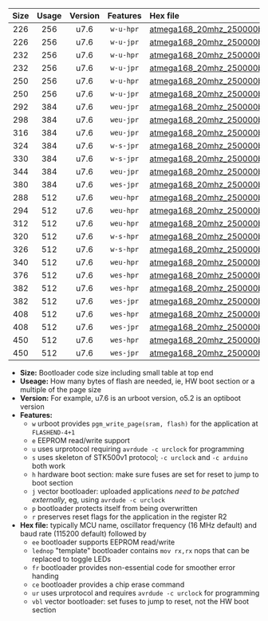 |Size|Usage|Version|Features|Hex file|
|:-:|:-:|:-:|:-:|:--|
|226|256|u7.6|`w-u-hpr`|[atmega168_20mhz_250000bps_ur.hex](https://raw.githubusercontent.com/stefanrueger/urboot/main/bootloaders/atmega168/fcpu_20mhz/250000_bps/atmega168_20mhz_250000bps_ur.hex)|
|226|256|u7.6|`w-u-jpr`|[atmega168_20mhz_250000bps_ur_vbl.hex](https://raw.githubusercontent.com/stefanrueger/urboot/main/bootloaders/atmega168/fcpu_20mhz/250000_bps/atmega168_20mhz_250000bps_ur_vbl.hex)|
|232|256|u7.6|`w-u-hpr`|[atmega168_20mhz_250000bps_lednop_ur.hex](https://raw.githubusercontent.com/stefanrueger/urboot/main/bootloaders/atmega168/fcpu_20mhz/250000_bps/atmega168_20mhz_250000bps_lednop_ur.hex)|
|232|256|u7.6|`w-u-jpr`|[atmega168_20mhz_250000bps_lednop_ur_vbl.hex](https://raw.githubusercontent.com/stefanrueger/urboot/main/bootloaders/atmega168/fcpu_20mhz/250000_bps/atmega168_20mhz_250000bps_lednop_ur_vbl.hex)|
|250|256|u7.6|`w-u-hpr`|[atmega168_20mhz_250000bps_lednop_fr_ur.hex](https://raw.githubusercontent.com/stefanrueger/urboot/main/bootloaders/atmega168/fcpu_20mhz/250000_bps/atmega168_20mhz_250000bps_lednop_fr_ur.hex)|
|250|256|u7.6|`w-u-jpr`|[atmega168_20mhz_250000bps_lednop_fr_ur_vbl.hex](https://raw.githubusercontent.com/stefanrueger/urboot/main/bootloaders/atmega168/fcpu_20mhz/250000_bps/atmega168_20mhz_250000bps_lednop_fr_ur_vbl.hex)|
|292|384|u7.6|`weu-jpr`|[atmega168_20mhz_250000bps_ee_ur_vbl.hex](https://raw.githubusercontent.com/stefanrueger/urboot/main/bootloaders/atmega168/fcpu_20mhz/250000_bps/atmega168_20mhz_250000bps_ee_ur_vbl.hex)|
|298|384|u7.6|`weu-jpr`|[atmega168_20mhz_250000bps_ee_lednop_ur_vbl.hex](https://raw.githubusercontent.com/stefanrueger/urboot/main/bootloaders/atmega168/fcpu_20mhz/250000_bps/atmega168_20mhz_250000bps_ee_lednop_ur_vbl.hex)|
|316|384|u7.6|`weu-jpr`|[atmega168_20mhz_250000bps_ee_lednop_fr_ur_vbl.hex](https://raw.githubusercontent.com/stefanrueger/urboot/main/bootloaders/atmega168/fcpu_20mhz/250000_bps/atmega168_20mhz_250000bps_ee_lednop_fr_ur_vbl.hex)|
|324|384|u7.6|`w-s-jpr`|[atmega168_20mhz_250000bps_vbl.hex](https://raw.githubusercontent.com/stefanrueger/urboot/main/bootloaders/atmega168/fcpu_20mhz/250000_bps/atmega168_20mhz_250000bps_vbl.hex)|
|330|384|u7.6|`w-s-jpr`|[atmega168_20mhz_250000bps_lednop_vbl.hex](https://raw.githubusercontent.com/stefanrueger/urboot/main/bootloaders/atmega168/fcpu_20mhz/250000_bps/atmega168_20mhz_250000bps_lednop_vbl.hex)|
|344|384|u7.6|`weu-jpr`|[atmega168_20mhz_250000bps_ee_lednop_fr_ce_ur_vbl.hex](https://raw.githubusercontent.com/stefanrueger/urboot/main/bootloaders/atmega168/fcpu_20mhz/250000_bps/atmega168_20mhz_250000bps_ee_lednop_fr_ce_ur_vbl.hex)|
|380|384|u7.6|`wes-jpr`|[atmega168_20mhz_250000bps_ee_vbl.hex](https://raw.githubusercontent.com/stefanrueger/urboot/main/bootloaders/atmega168/fcpu_20mhz/250000_bps/atmega168_20mhz_250000bps_ee_vbl.hex)|
|288|512|u7.6|`weu-hpr`|[atmega168_20mhz_250000bps_ee_ur.hex](https://raw.githubusercontent.com/stefanrueger/urboot/main/bootloaders/atmega168/fcpu_20mhz/250000_bps/atmega168_20mhz_250000bps_ee_ur.hex)|
|294|512|u7.6|`weu-hpr`|[atmega168_20mhz_250000bps_ee_lednop_ur.hex](https://raw.githubusercontent.com/stefanrueger/urboot/main/bootloaders/atmega168/fcpu_20mhz/250000_bps/atmega168_20mhz_250000bps_ee_lednop_ur.hex)|
|312|512|u7.6|`weu-hpr`|[atmega168_20mhz_250000bps_ee_lednop_fr_ur.hex](https://raw.githubusercontent.com/stefanrueger/urboot/main/bootloaders/atmega168/fcpu_20mhz/250000_bps/atmega168_20mhz_250000bps_ee_lednop_fr_ur.hex)|
|320|512|u7.6|`w-s-hpr`|[atmega168_20mhz_250000bps.hex](https://raw.githubusercontent.com/stefanrueger/urboot/main/bootloaders/atmega168/fcpu_20mhz/250000_bps/atmega168_20mhz_250000bps.hex)|
|326|512|u7.6|`w-s-hpr`|[atmega168_20mhz_250000bps_lednop.hex](https://raw.githubusercontent.com/stefanrueger/urboot/main/bootloaders/atmega168/fcpu_20mhz/250000_bps/atmega168_20mhz_250000bps_lednop.hex)|
|340|512|u7.6|`weu-hpr`|[atmega168_20mhz_250000bps_ee_lednop_fr_ce_ur.hex](https://raw.githubusercontent.com/stefanrueger/urboot/main/bootloaders/atmega168/fcpu_20mhz/250000_bps/atmega168_20mhz_250000bps_ee_lednop_fr_ce_ur.hex)|
|376|512|u7.6|`wes-hpr`|[atmega168_20mhz_250000bps_ee.hex](https://raw.githubusercontent.com/stefanrueger/urboot/main/bootloaders/atmega168/fcpu_20mhz/250000_bps/atmega168_20mhz_250000bps_ee.hex)|
|382|512|u7.6|`wes-hpr`|[atmega168_20mhz_250000bps_ee_lednop.hex](https://raw.githubusercontent.com/stefanrueger/urboot/main/bootloaders/atmega168/fcpu_20mhz/250000_bps/atmega168_20mhz_250000bps_ee_lednop.hex)|
|382|512|u7.6|`wes-jpr`|[atmega168_20mhz_250000bps_ee_lednop_vbl.hex](https://raw.githubusercontent.com/stefanrueger/urboot/main/bootloaders/atmega168/fcpu_20mhz/250000_bps/atmega168_20mhz_250000bps_ee_lednop_vbl.hex)|
|408|512|u7.6|`wes-hpr`|[atmega168_20mhz_250000bps_ee_lednop_fr.hex](https://raw.githubusercontent.com/stefanrueger/urboot/main/bootloaders/atmega168/fcpu_20mhz/250000_bps/atmega168_20mhz_250000bps_ee_lednop_fr.hex)|
|408|512|u7.6|`wes-jpr`|[atmega168_20mhz_250000bps_ee_lednop_fr_vbl.hex](https://raw.githubusercontent.com/stefanrueger/urboot/main/bootloaders/atmega168/fcpu_20mhz/250000_bps/atmega168_20mhz_250000bps_ee_lednop_fr_vbl.hex)|
|450|512|u7.6|`wes-hpr`|[atmega168_20mhz_250000bps_ee_lednop_fr_ce.hex](https://raw.githubusercontent.com/stefanrueger/urboot/main/bootloaders/atmega168/fcpu_20mhz/250000_bps/atmega168_20mhz_250000bps_ee_lednop_fr_ce.hex)|
|450|512|u7.6|`wes-jpr`|[atmega168_20mhz_250000bps_ee_lednop_fr_ce_vbl.hex](https://raw.githubusercontent.com/stefanrueger/urboot/main/bootloaders/atmega168/fcpu_20mhz/250000_bps/atmega168_20mhz_250000bps_ee_lednop_fr_ce_vbl.hex)|

- **Size:** Bootloader code size including small table at top end
- **Useage:** How many bytes of flash are needed, ie, HW boot section or a multiple of the page size
- **Version:** For example, u7.6 is an urboot version, o5.2 is an optiboot version
- **Features:**
  + `w` urboot provides `pgm_write_page(sram, flash)` for the application at `FLASHEND-4+1`
  + `e` EEPROM read/write support
  + `u` uses urprotocol requiring `avrdude -c urclock` for programming
  + `s` uses skeleton of STK500v1 protocol; `-c urclock` and `-c arduino` both work
  + `h` hardware boot section: make sure fuses are set for reset to jump to boot section
  + `j` vector bootloader: uploaded applications *need to be patched externally*, eg, using `avrdude -c urclock`
  + `p` bootloader protects itself from being overwritten
  + `r` preserves reset flags for the application in the register R2
- **Hex file:** typically MCU name, oscillator frequency (16 MHz default) and baud rate (115200 default) followed by
  + `ee` bootloader supports EEPROM read/write
  + `lednop` "template" bootloader contains `mov rx,rx` nops that can be replaced to toggle LEDs
  + `fr` bootloader provides non-essential code for smoother error handing
  + `ce` bootloader provides a chip erase command
  + `ur` uses urprotocol and requires `avrdude -c urclock` for programming
  + `vbl` vector bootloader: set fuses to jump to reset, not the HW boot section
